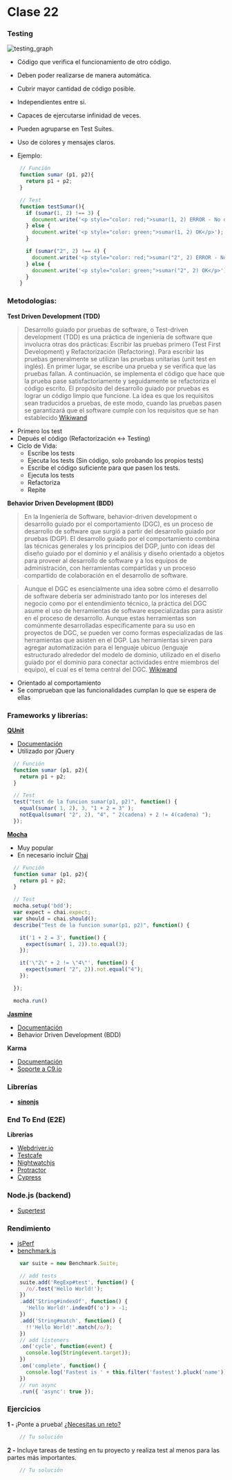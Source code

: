 # Clase 22

### Testing

![testing_graph](http://ashleynolan.co.uk/assets/img/blog/tooling-survey/2015/q7.jpg)

- Código que verifica el funcionamiento de otro código.
- Deben poder realizarse de manera automática.
- Cubrir mayor cantidad de código posible.
- Independientes entre si.
- Capaces de ejercutarse infinidad de veces.
- Pueden agruparse en Test Suites.
- Uso de colores y mensajes claros.

- Ejemplo:
```javascript
    // Función
    function sumar (p1, p2){
      return p1 + p2;
    }

    // Test
    function testSumar(){
      if (sumar(1, 2) !== 3) {
        document.write('<p style="color: red;">sumar(1, 2) ERROR - No devuelve 3</\p>');
      } else {
        document.write('<p style="color: green;">sumar(1, 2) OK</p>');
      }

      if (sumar("2", 2) !== 4) {
        document.write('<p style="color: red;">sumar("2", 2) ERROR - No devuelve 4</p>');
      } else {
        document.write('<p style="color: green;">sumar("2", 2) OK</p>');
      }
    }
```

### Metodologías:

**Test Driven Development (TDD)**

> Desarrollo guiado por pruebas de software, o Test-driven development (TDD) es una práctica de ingeniería de software que involucra otras dos prácticas: Escribir las pruebas primero (Test First Development) y Refactorización (Refactoring). Para escribir las pruebas generalmente se utilizan las pruebas unitarias (unit test en inglés). En primer lugar, se escribe una prueba y se verifica que las pruebas fallan. A continuación, se implementa el código que hace que la prueba pase satisfactoriamente y seguidamente se refactoriza el código escrito. El propósito del desarrollo guiado por pruebas es lograr un código limpio que funcione. La idea es que los requisitos sean traducidos a pruebas, de este modo, cuando las pruebas pasen se garantizará que el software cumple con los requisitos que se han establecido [Wikiwand](https://www.wikiwand.com/es/Desarrollo_guiado_por_pruebas)
  
- Primero los test
- Depués el código (Refactorización <-> Testing)
- Ciclo de Vida:
  - Escribe los tests
  - Ejecuta los tests (Sin código, solo probando los propios tests)
  - Escribe el código suficiente para que pasen los tests.
  - Ejecuta los tests
  - Refactoriza
  - Repite


**Behavior Driven Development (BDD)**

> En la Ingeniería de Software, behavior-driven development o desarrollo guiado por el comportamiento (DGC), es un proceso de desarrollo de software que surgió a partir del desarrollo guiado por pruebas (DGP). El desarrollo guiado por el comportamiento combina las técnicas generales y los principios del DGP, junto con ideas del diseño guiado por el dominio y el análisis y diseño orientado a objetos para proveer al desarrollo de software y a los equipos de administración, con herramientas compartidas y un proceso compartido de colaboración en el desarrollo de software.

> Aunque el DGC es esencialmente una idea sobre cómo el desarrollo de software debería ser administrado tanto por los intereses del negocio como por el entendimiento técnico, la práctica del DGC asume el uso de herramientas de software especializadas para asistir en el proceso de desarrollo. Aunque estas herramientas son comúnmente desarrolladas específicamente para su uso en proyectos de DGC, se pueden ver como formas especializadas de las herramientas que asisten en el DGP. Las herramientas sirven para agregar automatización para el lenguaje ubicuo (lenguaje estructurado alrededor del modelo de dominio, utilizado en el diseño guiado por el dominio para conectar actividades entre miembros del equipo), el cual es el tema central del DGC. [Wikiwand](http://www.wikiwand.com/es/Desarrollo_guiado_por_comportamiento)
  
- Orientado al comportamiento 
- Se comprueban que las funcionalidades cumplan lo que se espera de ellas

### Frameworks y librerías:

**[QUnit](https://api.qunitjs.com/)**
- [Documentación](https://api.qunitjs.com/)
- Utilizado por jQuery
```javascript
  // Función
  function sumar (p1, p2){
    return p1 + p2;
  }

  // Test
  test("test de la funcion sumar(p1, p2)", function() {
    equal(sumar( 1, 2), 3, "1 + 2 = 3" );
    notEqual(sumar( "2", 2), "4", " 2(cadena) + 2 != 4(cadena) ");
  });
```

**[Mocha](https://mochajs.org/)**
- Muy popular
- En necesario incluir [Chai](http://chaijs.com/)
```javascript       
  // Función
  function sumar (p1, p2){
    return p1 + p2;
  }

  // Test
  mocha.setup('bdd');
  var expect = chai.expect;
  var should = chai.should();
  describe("Test de la funcion sumar(p1, p2)", function() {

    it('1 + 2 = 3', function() {
      expect(sumar( 1, 2)).to.equal(3);
    });

    it('\"2\" + 2 != \"4\"', function() {
      expect(sumar( "2", 2)).not.equal("4");
    });

  });

  mocha.run()
```

**[Jasmine](https://github.com/jasmine/jasmine)**
- [Documentación](http://jasmine.github.io/2.3/introduction.html)
- Behavior Driven Development (BDD)

**Karma**
- [Documentación](https://karma-runner.github.io/1.0/index.html)
- [Soporte a C9.io](https://karma-runner.github.io/1.0/plus/cloud9.html)

### Librerías

- **[sinonjs](http://sinonjs.org/)**


### End To End (E2E)

**Librerías**
- [Webdriver.io](http://webdriver.io/)
- [Testcafe](https://devexpress.github.io/testcafe/)
- [Nightwatchjs](http://nightwatchjs.org/)
- [Protractor](https://www.npmjs.com/package/protractor)
- [Cypress](https://www.cypress.io/)


### Node.js (backend)

- [Supertest](https://github.com/visionmedia/supertest)


### Rendimiento
- [jsPerf](http://jsperf.com/)
- [benchmark.js](http://benchmarkjs.com/)
```javascript
    var suite = new Benchmark.Suite;

    // add tests
    suite.add('RegExp#test', function() {
      /o/.test('Hello World!');
    })
    .add('String#indexOf', function() {
      'Hello World!'.indexOf('o') > -1;
    })
    .add('String#match', function() {
      !!'Hello World!'.match(/o/);
    })
    // add listeners
    .on('cycle', function(event) {
      console.log(String(event.target));
    })
    .on('complete', function() {
      console.log('Fastest is ' + this.filter('fastest').pluck('name'));
    })
    // run async
    .run({ 'async': true });
```


### Ejercicios

**1 -** ¡Ponte a prueba! [¿Necesitas un reto?](https://github.com/liammclennan/JavaScript-Koans)

```javascript
	// Tu solución
```


**2 -** Incluye tareas de testing en tu proyecto y realiza test al menos para las partes más importantes.

```javascript
	// Tu solución
```
